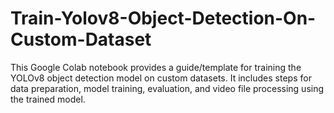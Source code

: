 # Train-Yolov8-Object-Detection-On-Custom-Dataset
This Google Colab notebook provides a guide/template for training the YOLOv8 object detection model on custom datasets. It includes steps for data preparation, model training, evaluation, and video file processing using the trained model.
